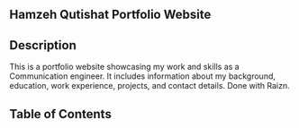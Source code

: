 ## Hamzeh Qutishat Portfolio Website


## Description

This is a portfolio website showcasing my work and skills as a Communication engineer. It includes information about my background, education, work experience, projects, and contact details. Done with Raizn.

## Table of Contents

